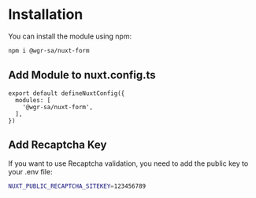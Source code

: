 # Installation

You can install the module using npm:
```BASH
npm i @wgr-sa/nuxt-form
```

## Add Module to nuxt.config.ts
```JS
export default defineNuxtConfig({
  modules: [
    '@wgr-sa/nuxt-form',
  ],
})	
```

## Add Recaptcha Key
If you want to use Recaptcha validation, you need to add the public key to your .env file:
```BASH
NUXT_PUBLIC_RECAPTCHA_SITEKEY=123456789
```

